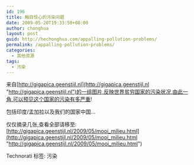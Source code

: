 ```yaml
---
id: 196
title: 触目惊心的污染问题
date: 2009-05-20T19:33:50+08:00
author: chonghua
layout: post
guid: http://hechonghua.com/appalling-pollution-problems/
permalink: /appalling-pollution-problems/
categories:
  - 其他资源
tags:
  - 污染
---
```

来自[http://gigapica.geenstijl.nl](http://gigapica.geenstijl.nl "http://gigapica.geenstijl.nl")的一组图片,反映世界贫穷国家的污染状况,由此一角,可以预见这个国家的污染有多严重!

<!--more-->

包括印度/孟加拉以及我们的国家中国...</p> </p> 

仅仅摘录几张,查看全部请移至:[http://gigapica.geenstijl.nl/2009/05/mooi_milieu.html](http://gigapica.geenstijl.nl/2009/05/mooi_milieu.html "http://gigapica.geenstijl.nl/2009/05/mooi_milieu.html")

<div style="padding-bottom: 0px; margin: 0px; padding-left: 0px; padding-right: 0px; display: inline; float: none; padding-top: 0px" id="scid:0767317B-992E-4b12-91E0-4F059A8CECA8:0d740966-757d-4ad8-a1b1-ed3d8239db17" class="wlWriterEditableSmartContent">
  Technorati 标签: 污染
</div>